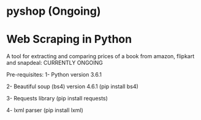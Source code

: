 # pyshop (Ongoing)
# Web Scraping in Python 
A tool for extracting and comparing prices of a book from amazon, flipkart and snapdeal: CURRENTLY ONGOING


Pre-requisites: 
1- Python version 3.6.1

2- Beautiful soup (bs4) version 4.6.1 (pip install bs4)

3- Requests library (pip install requests)

4- lxml parser (pip install lxml)

